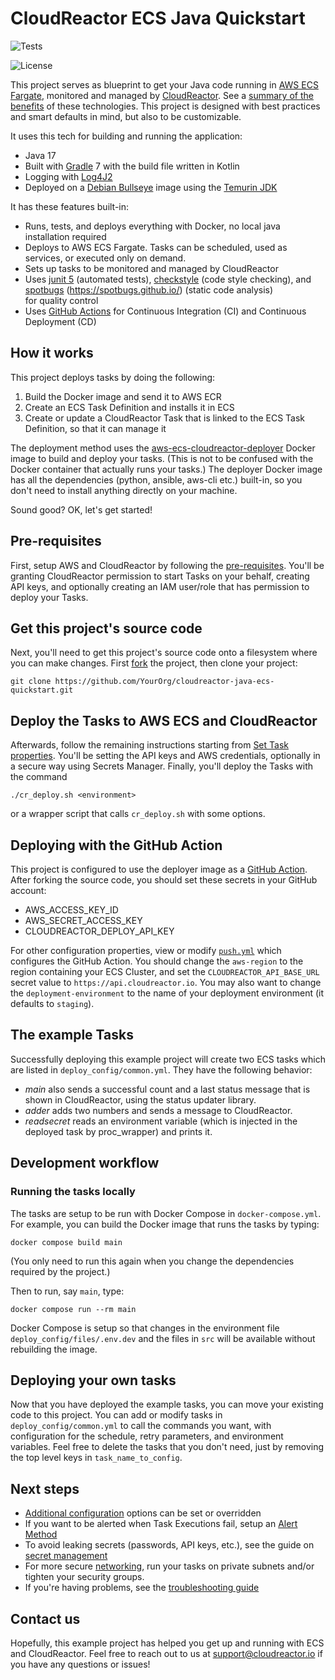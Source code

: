 # CloudReactor ECS Java Quickstart

![Tests](https://github.com/CloudReactor/cloudreactor-java-ecs-quickstart/workflows/Tests/badge.svg?branch=master)

<img src="https://img.shields.io/github/license/CloudReactor/cloudreactor-java-ecs-quickstart.svg?style=flat-square" alt="License">

This project serves as blueprint to get your Java code
running in [AWS ECS Fargate](https://aws.amazon.com/fargate/),
monitored and managed by
[CloudReactor](https://www.cloudreactor.io/). See a
[summary of the benefits](https://docs.cloudreactor.io/cloudreactor.html)
of these technologies.
This project is designed with best practices and smart defaults in mind, but also to be customizable.

It uses this tech for building and running the application:

* Java 17
* Built with [Gradle](https://gradle.org/) 7 with the build file written in Kotlin
* Logging with [Log4J2](https://logging.apache.org/log4j/2.x/)
* Deployed on a [Debian Bullseye](https://www.debian.org/releases/bullseye/) image using the [Temurin JDK](https://blog.adoptium.net/2021/09/eclipse-temurin-17-available/)

It has these features built-in:
* Runs, tests, and deploys everything with Docker, no local java installation required
* Deploys to AWS ECS Fargate. Tasks can be scheduled, used as services, or executed only on demand.
* Sets up tasks to be monitored and managed by CloudReactor
* Uses [junit 5](https://junit.org/junit5/) (automated tests), 
  [checkstyle](https://checkstyle.sourceforge.io/) (code style checking),
  and [spotbugs]() (https://spotbugs.github.io/) (static code analysis)  
  for quality control
* Uses [GitHub Actions](https://github.com/features/actions) for
  Continuous Integration (CI) and Continuous Deployment (CD)

## How it works

This project deploys tasks by doing the following:

1) Build the Docker image and send it to AWS ECR
2) Create an ECS Task Definition and installs it in ECS
3) Create or update a CloudReactor Task that is linked to the ECS
   Task Definition, so that it can manage it

The deployment method uses the
[aws-ecs-cloudreactor-deployer](https://github.com/CloudReactor/aws-ecs-cloudreactor-deployer)
Docker image to build and deploy your tasks.
(This is not to be confused with the Docker container that actually runs your tasks.)
The deployer Docker image has all the dependencies (python, ansible, aws-cli etc.)
built-in, so you don't need to install anything directly on your machine.

Sound good? OK, let's get started!

## Pre-requisites

First, setup AWS and CloudReactor by following the
[pre-requisites](https://docs.cloudreactor.io/full_integration.html#pre-requisites).
You'll be granting CloudReactor permission to start Tasks on your behalf,
creating API keys, and optionally creating an IAM user/role that has permission
to deploy your Tasks.

## Get this project's source code

Next, you'll need to get this project's source code onto a filesystem where you
can make changes. First
[fork](https://docs.github.com/en/github/getting-started-with-github/fork-a-repo)
the project, then clone your project:

    git clone https://github.com/YourOrg/cloudreactor-java-ecs-quickstart.git

## Deploy the Tasks to AWS ECS and CloudReactor

Afterwards, follow the remaining instructions starting from
[Set Task properties](https://docs.cloudreactor.io/full_integration.html#set-task-properties).
You'll be setting the API keys and AWS credentials, optionally in a secure
way using Secrets Manager. Finally, you'll deploy the Tasks with the command

    ./cr_deploy.sh <environment>

or a wrapper script that calls `cr_deploy.sh` with some options.

## Deploying with the GitHub Action

This project is configured to use the deployer image as a [GitHub Action](https://github.com/marketplace/actions/cloudreactor-aws-ecs-deployer). After
forking the source code, you should set these secrets in your GitHub account:

* AWS_ACCESS_KEY_ID
* AWS_SECRET_ACCESS_KEY
* CLOUDREACTOR_DEPLOY_API_KEY

For other configuration properties, view or modify
[`push.yml`](.github/workflows/push.yml)
which configures the GitHub Action.
You should change the `aws-region` to the region containing your ECS
Cluster, and set the `CLOUDREACTOR_API_BASE_URL` secret value to
`https://api.cloudreactor.io`. You may also want to change the
`deployment-environment` to the name of your deployment environment
(it defaults to `staging`).

## The example Tasks

Successfully deploying this example project will create two ECS tasks which are
listed in `deploy_config/common.yml`. They have the following behavior:

* *main* also sends a successful count and a last status message that is shown in
  CloudReactor, using the status updater library. 
* *adder* adds two numbers and sends a message to CloudReactor.
* *readsecret* reads an environment variable (which is injected in the deployed task by proc_wrapper) and prints it.

## Development workflow

### Running the tasks locally

The tasks are setup to be run with Docker Compose in `docker-compose.yml`. For example,
you can build the Docker image that runs the tasks by typing:

    docker compose build main

(You only need to run this again when you change the dependencies required by
the project.)

Then to run, say `main`, type:

    docker compose run --rm main

Docker Compose is setup so that changes in the environment file `deploy_config/files/.env.dev`
and the files in `src` will be available without rebuilding the image.

## Deploying your own tasks

Now that you have deployed the example tasks, you can move your existing code to
this project. You can add or modify tasks in `deploy_config/common.yml` to call
the commands you want, with configuration for the schedule, retry parameters,
and environment variables.
Feel free to delete the tasks that you don't need, just by removing the top
level keys in `task_name_to_config`.

## Next steps

* [Additional configuration](https://docs.cloudreactor.io/configuration.html)
  options can be set or overridden
* If you want to be alerted when Task Executions fail, setup an
  [Alert Method](https://docs.cloudreactor.io/alerts.html)
* To avoid leaking secrets (passwords, API keys, etc.), see the guide on
  [secret management](https://docs.cloudreactor.io/secrets.html)
* For more secure [networking](https://docs.cloudreactor.io/networking.html), run your tasks on private subnets
  and/or tighten your security groups.
* If you're having problems, see the
  [troubleshooting guide](https://docs.cloudreactor.io/troubleshooting.html)

## Contact us

Hopefully, this example project has helped you get up and running with ECS and
CloudReactor. Feel free to reach out to us at support@cloudreactor.io
if you have any questions or issues!
